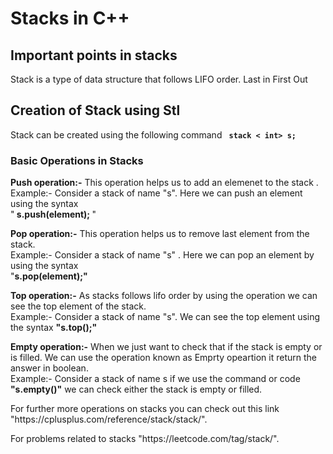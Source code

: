 <h1>Stacks in C++</h1>
<h2>Important points in stacks </h2>
<p> Stack is a type of data structure that follows LIFO order. Last in First Out</p>
<h2>Creation of Stack using Stl</h2>
<p>Stack can be created using the following command <code> <b>stack < int> s; </b> </code></p>
<h3>Basic Operations in Stacks</h3>
<p> <b>Push operation:-</b> This operation helps us to add an elemenet to the stack . <br> Example:- Consider a stack of name "s". Here we can push an element using the syntax <br>"<b>  s.push(element);     </b>"</b></p>
<p><b>Pop operation:-</b> This operation helps us to remove last element from the stack. <br> Example:- Consider a stack of name "s" . Here we can pop an element by using the syntax <br> "<b>s.pop(element);"</b></p>
<p> <b>Top operation:-</b> As stacks follows lifo order by using the operation we can see the top element of the stack.<br> Example:- Consider a stack of name "s". We can see the top element using the syntax <b>"s.top();" </b></p>
<p><b>Empty operation:-</b> When we just want to check that if the stack is empty or is filled. We can use the operation known as Emprty opeartion it return the answer in boolean.<br> Example:- Consider a stack of name s if we use the command or code <b>"s.empty()"</b> we can check either the stack is empty or filled.</p>
<p>For further more operations on stacks you can check out this link "https://cplusplus.com/reference/stack/stack/".</p>
<p>For problems related to stacks "https://leetcode.com/tag/stack/".</p>
